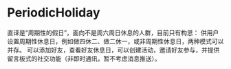 # PeriodicHoliday

直译是“周期性的假日”，面向不是周六周日休息的人群，目前只有构思：
供用户设置周期性休息日，例如做四休二、做二休一，或非周期性休息日，两种模式可以并存。
可以添加好友，查看好友休息日，可以创建活动，邀请好友参与，并提供留言板式的社交功能（非即时通讯，暂不考虑消息推送）。
